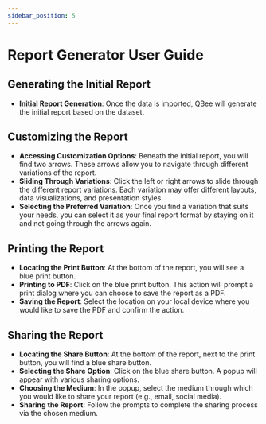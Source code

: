 ```yaml
---
sidebar_position: 5
---
```


# Report Generator User Guide

## Generating the Initial Report
- **Initial Report Generation**: Once the data is imported, QBee will generate the initial report based on the dataset.

## Customizing the Report
- **Accessing Customization Options**: Beneath the initial report, you will find two arrows. These arrows allow you to navigate through different variations of the report.
- **Sliding Through Variations**: Click the left or right arrows to slide through the different report variations. Each variation may offer different layouts, data visualizations, and presentation styles.
- **Selecting the Preferred Variation**: Once you find a variation that suits your needs, you can select it as your final report format by staying on it and not going through the arrows again.

## Printing the Report
- **Locating the Print Button**: At the bottom of the report, you will see a blue print button.
- **Printing to PDF**: Click on the blue print button. This action will prompt a print dialog where you can choose to save the report as a PDF.
- **Saving the Report**: Select the location on your local device where you would like to save the PDF and confirm the action.

## Sharing the Report
- **Locating the Share Button**: At the bottom of the report, next to the print button, you will find a blue share button.
- **Selecting the Share Option**: Click on the blue share button. A popup will appear with various sharing options.
- **Choosing the Medium**: In the popup, select the medium through which you would like to share your report (e.g., email, social media).
- **Sharing the Report**: Follow the prompts to complete the sharing process via the chosen medium.

<!-- TODO: Add images for each step. -->